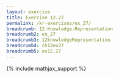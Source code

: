 ```yaml
---
layout: exercise
title: Exercise 12.27
permalink: /kr-exercises/ex_27/
breadcrumb: 12-Knowledge-Representation
breadcrumb2: ex_27
breadcrumb3: 12knowledgeRepresentation
breadcrumb4: ch12ex27
breadcrumb5: ex12.27
---
```


{% include mathjax_support %}

